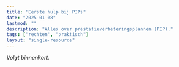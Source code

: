 ```yaml
---
title: "Eerste hulp bij PIPs"
date: "2025-01-08"
lastmod: ""
description: "Alles over prestatieverbeteringsplannen (PIP)."
tags: ["rechten", "praktisch"]
layout: "single-resource"
---
```


*Volgt binnenkort.*
